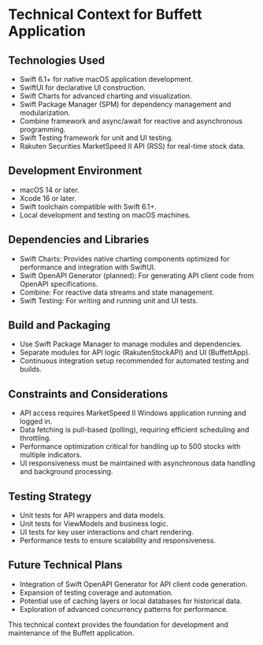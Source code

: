 # Technical Context for Buffett Application

## Technologies Used

* Swift 6.1+ for native macOS application development.
* SwiftUI for declarative UI construction.
* Swift Charts for advanced charting and visualization.
* Swift Package Manager (SPM) for dependency management and modularization.
* Combine framework and async/await for reactive and asynchronous programming.
* Swift Testing framework for unit and UI testing.
* Rakuten Securities MarketSpeed II API (RSS) for real-time stock data.

## Development Environment

* macOS 14 or later.
* Xcode 16 or later.
* Swift toolchain compatible with Swift 6.1+.
* Local development and testing on macOS machines.

## Dependencies and Libraries

* Swift Charts: Provides native charting components optimized for performance and integration with SwiftUI.
* Swift OpenAPI Generator (planned): For generating API client code from OpenAPI specifications.
* Combine: For reactive data streams and state management.
* Swift Testing: For writing and running unit and UI tests.

## Build and Packaging

* Use Swift Package Manager to manage modules and dependencies.
* Separate modules for API logic (RakutenStockAPI) and UI (BuffettApp).
* Continuous integration setup recommended for automated testing and builds.

## Constraints and Considerations

* API access requires MarketSpeed II Windows application running and logged in.
* Data fetching is pull-based (polling), requiring efficient scheduling and throttling.
* Performance optimization critical for handling up to 500 stocks with multiple indicators.
* UI responsiveness must be maintained with asynchronous data handling and background processing.

## Testing Strategy

* Unit tests for API wrappers and data models.
* Unit tests for ViewModels and business logic.
* UI tests for key user interactions and chart rendering.
* Performance tests to ensure scalability and responsiveness.

## Future Technical Plans

* Integration of Swift OpenAPI Generator for API client code generation.
* Expansion of testing coverage and automation.
* Potential use of caching layers or local databases for historical data.
* Exploration of advanced concurrency patterns for performance.

This technical context provides the foundation for development and maintenance of the Buffett application.
